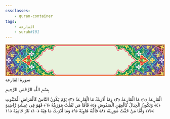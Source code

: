 ```yaml
---
cssclasses:
    - quran-container
tags:
    - القارعة
    - surah#101
---
```

<div class="quran-container">
<span class="second-border"></span>
<span class="border"></span>
<div class="head-container">
<img src="https://raw.githubusercontent.com/LORDyyyyy/obsidian-the_quran_vault/main/The%20Quran%20Vault/src/webview/surah_head.png" height=100>
<div class="surah-name">
<span class="surah-name-fnt">سورة القارعة</span>
</div>
</div>
<div class="quran-content">
<div class="name-of-god"> <p> بِسْمِ اللَّهِ الرَّحْمَنِ الرَّحِيمِ </p></div>
<p>
<span class="sign" id="f1">الْقَارِعَةُ <span>﴿</span>١<span>﴾</span></span>
<span class="sign" id="f2">مَا الْقَارِعَةُ <span>﴿</span>٢<span>﴾</span></span>
<span class="sign" id="f3">وَمَا أَدْرَىكَ مَا الْقَارِعَةُ <span>﴿</span>٣<span>﴾</span></span>
<span class="sign" id="f4">يَوْمَ يَكُونُ النَّاسُ كَالْفَرَاشِ الْمَبْثُوثِ <span>﴿</span>٤<span>﴾</span></span>
<span class="sign" id="f5">وَتَكُونُ الْجِبَالُ كَالْعِهْنِ الْمَنفُوشِ <span>﴿</span>٥<span>﴾</span></span>
<span class="sign" id="f6">فَأَمَّا مَن ثَقُلَتْ مَوَزِينُهُ <span>﴿</span>٦<span>﴾</span></span>
<span class="sign" id="f7">فَهُوَ فِى عِيشَةٍ رَّاضِيَةٍ <span>﴿</span>٧<span>﴾</span></span>
<span class="sign" id="f8">وَأَمَّا مَنْ خَفَّتْ مَوَزِينُهُ <span>﴿</span>٨<span>﴾</span></span>
<span class="sign" id="f9">فَأُمُّهُ هَاوِيَةٌ <span>﴿</span>٩<span>﴾</span></span>
<span class="sign" id="f10">وَمَا أَدْرَىكَ مَا هِيَهْ <span>﴿</span>١۰<span>﴾</span></span>
<span class="sign" id="f11">نَارٌ حَامِيَةٌ <span>﴿</span>١١<span>﴾</span></span>

</p>
</div>
<span class="border" style="margin-top:25px;"></span>
<span class="second-border-bottom"></span>
</div>
